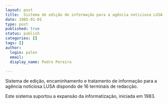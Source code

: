 ```yaml
---
layout: post
title:  Sistema de edição de informação para a agência noticiosa LUSA
date: 1985-01-01
type: post
published: true
status: publish
categories: []
tags: []
author:
  login: palex
  email: 
  display_name: Pedro Pereira
  
---
```


Sistema de edição, encaminhamento e tratamento de informação para a agência
noticiosa LUSA dispondo de 16 terminais de redacção. 

Este sistema suportou a expansão da informatização, iniciada em 1983.